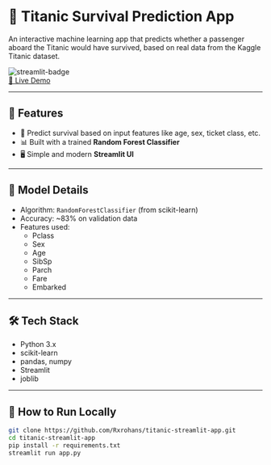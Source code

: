 # 🚢 Titanic Survival Prediction App

An interactive machine learning app that predicts whether a passenger aboard the Titanic would have survived, based on real data from the Kaggle Titanic dataset.

![streamlit-badge](https://img.shields.io/badge/built%20with-Streamlit-brightgreen)  
[🔗 Live Demo](https://titanic-ml-apps.streamlit.app/) 

---

## 📌 Features

- 🎯 Predict survival based on input features like age, sex, ticket class, etc.
- 📊 Built with a trained **Random Forest Classifier**
- 🖥️ Simple and modern **Streamlit UI**

---

## 🧠 Model Details

- Algorithm: `RandomForestClassifier` (from scikit-learn)
- Accuracy: ~83% on validation data
- Features used:
  - Pclass
  - Sex
  - Age
  - SibSp
  - Parch
  - Fare
  - Embarked

---

## 🛠️ Tech Stack

- Python 3.x
- scikit-learn
- pandas, numpy
- Streamlit
- joblib

---

## 🚀 How to Run Locally

```bash
git clone https://github.com/Rxrohans/titanic-streamlit-app.git
cd titanic-streamlit-app
pip install -r requirements.txt
streamlit run app.py
